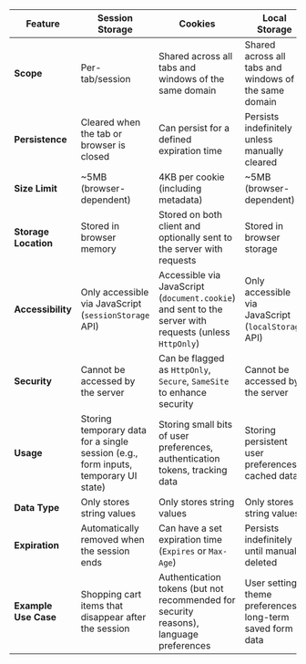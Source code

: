 | Feature       | Session Storage     | Cookies           | Local Storage       |
|--------------|--------------------|------------------|--------------------|
| **Scope** | Per-tab/session | Shared across all tabs and windows of the same domain | Shared across all tabs and windows of the same domain |
| **Persistence** | Cleared when the tab or browser is closed | Can persist for a defined expiration time | Persists indefinitely unless manually cleared |
| **Size Limit** | ~5MB (browser-dependent) | 4KB per cookie (including metadata) | ~5MB (browser-dependent) |
| **Storage Location** | Stored in browser memory | Stored on both client and optionally sent to the server with requests | Stored in browser storage |
| **Accessibility** | Only accessible via JavaScript (`sessionStorage` API) | Accessible via JavaScript (`document.cookie`) and sent to the server with requests (unless `HttpOnly`) | Only accessible via JavaScript (`localStorage` API) |
| **Security** | Cannot be accessed by the server | Can be flagged as `HttpOnly`, `Secure`, `SameSite` to enhance security | Cannot be accessed by the server |
| **Usage** | Storing temporary data for a single session (e.g., form inputs, temporary UI state) | Storing small bits of user preferences, authentication tokens, tracking data | Storing persistent user preferences, cached data |
| **Data Type** | Only stores string values | Only stores string values | Only stores string values |
| **Expiration** | Automatically removed when the session ends | Can have a set expiration time (`Expires` or `Max-Age`) | Persists indefinitely until manually deleted |
| **Example Use Case** | Shopping cart items that disappear after the session | Authentication tokens (but not recommended for security reasons), language preferences | User settings, theme preferences, long-term saved form data |
